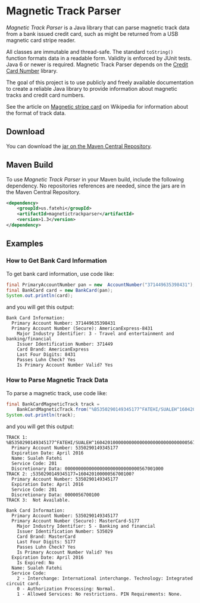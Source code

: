 # Magnetic Track Parser

*Magnetic Track Parser* is a Java library that can parse magnetic track data from a bank issued credit card, such as might be returned from a USB magnetic card stripe reader. 

All classes are immutable and thread-safe. The standard `toString()` function formats data in a readable form. Validity is enforced by JUnit tests. Java 6 or newer is required. Magnetic Track Parser depends on the [Credit Card Number](https://github.com/sualeh/credit_card_number) library.

The goal of this project is to use publicly and freely available documentation to create a reliable Java library to provide information about magnetic tracks and credit card numbers.

See the article on [Magnetic stripe card](http://en.wikipedia.org/wiki/Magnetic_stripe_card) on Wikipedia for information about the format of track data.

## Download

You can download the [jar on the Maven Central Repository](http://search.maven.org/#search%7Cga%7C1%7Ca%3A%22magnetictrackparser%22).

## Maven Build

To use *Magnetic Track Parser* in your Maven build, include the following dependency. No repositories references are needed, since the jars are in the Maven Central Repository.
```xml
<dependency>
    <groupId>us.fatehi</groupId>
    <artifactId>magnetictrackparser</artifactId>
    <version>1.3</version>
</dependency>
```


## Examples

### How to Get Bank Card Information

To get bank card information, use code like:
```java
final PrimaryAccountNumber pan = new  AccountNumber("371449635398431");
final BankCard card = new BankCard(pan);
System.out.println(card);
```
and you will get this output:
```
Bank Card Information: 
  Primary Account Number: 371449635398431
  Primary Account Number (Secure): AmericanExpress-8431
    Major Industry Identifier: 3 - Travel and entertainment and banking/financial
    Issuer Identification Number: 371449
    Card Brand: AmericanExpress
    Last Four Digits: 8431
    Passes Luhn Check? Yes
    Is Primary Account Number Valid? Yes
```

### How to Parse Magnetic Track Data

To parse a magnetic track, use code like:
```java
final BankCardMagneticTrack track = 
    BankCardMagneticTrack.from("%B5350290149345177^FATEHI/SUALEH^16042010000000000000000000000000000567001000?;5350290149345177=16042010000056700100?");
System.out.println(track);
```
and you will get this output:
```
TRACK 1: %B5350290149345177^FATEHI/SUALEH^16042010000000000000000000000000000567001000?
  Primary Account Number: 5350290149345177
  Expiration Date: April 2016
  Name: Sualeh Fatehi
  Service Code: 201
  Discretionary Data: 0000000000000000000000000000567001000
TRACK 2: ;5350290149345177=16042010000056700100?
  Primary Account Number: 5350290149345177
  Expiration Date: April 2016
  Service Code: 201
  Discretionary Data: 0000056700100
TRACK 3:  Not Available.

Bank Card Information: 
  Primary Account Number: 5350290149345177
  Primary Account Number (Secure): MasterCard-5177
    Major Industry Identifier: 5 - Banking and financial
    Issuer Identification Number: 535029
    Card Brand: MasterCard
    Last Four Digits: 5177
    Passes Luhn Check? Yes
    Is Primary Account Number Valid? Yes
  Expiration Date: April 2016
    Is Expired: No
  Name: Sualeh Fatehi
  Service Code: 
    2 - Interchange: International interchange. Technology: Integrated circuit card.
    0 - Authorization Processing: Normal.
    1 - Allowed Services: No restrictions. PIN Requirements: None.
```
